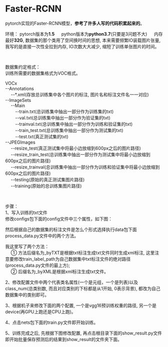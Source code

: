 # Faster-RCNN
pytorch实现的Faster-RCNN模型，**参考了许多人写的代码积累起来的**。

环境：
pytorch版本为**1.5**   &ensp;&ensp;
python版本为**python3.7**(只要是3问题不大)  &ensp;&ensp;
内存最好**32G**, 数据集的那个类用了空间换时间的思想, 本来需要频繁IO装载图片张量, 我写的是直接一次性全拉到内存, IO次数大大减少, 缩短了训练单张图片的时间。

<br>

数据集约定格式：  <br>
训练所需要的数据集格式为VOC格式。 <br>

VOCx  <br>
--Annotations <br>
&ensp;&ensp;  --*.xml(存放总训练集中各个图片的标注, 图片名和标注文件名一一对应)  <br>
--ImageSets <br>
&ensp;&ensp;  --Main  <br>
&ensp;&ensp;&ensp;&ensp;    --train.txt(总训练集中抽出一部分作为训练集的txt)  <br>
&ensp;&ensp;&ensp;&ensp;    --val.txt(总训练集中抽出一部分作为验证集的txt)  <br>
&ensp;&ensp;&ensp;&ensp;    --trainval.txt(总训练集中抽出一部分作为训练和验证集的txt)  <br>
&ensp;&ensp;&ensp;&ensp;    --train_test.txt(总训练集中抽出一部分作为测试集的txt) <br>
&ensp;&ensp;&ensp;&ensp;    --test.txt(真正测试集的txt) <br>
--JPEGImages  <br>
&ensp;&ensp;  --resize_test(真正测试集中将最小边放缩到600px之后的图片路径)  <br>
&ensp;&ensp;  --resize_train_test(总训练集中抽出一部分作为测试集中将最小边放缩到600px之后的图片路径)  <br>
&ensp;&ensp;  --resize_trainval(总训练集中抽出一部分作为训练和验证集中将最小边放缩到600px之后的图片路径) <br>
&ensp;&ensp;  --testing(原始的真正测试集图片路径) <br>
&ensp;&ensp;  --training(原始的总训练集图片路径) <br>
  
<br>
  
步骤： <br>
1、写入训练的txt文件  <br>
修改configs包下面的config文件中三个属性，如下图： <br>


然后根据自己的数据集的标注文件是怎么个形式选择执行data包下面process_data.py文件中的两个方法。  <br>

我这里写了两个方法：  <br>
&ensp;&ensp; ① 方法后缀名为_byTXT是根据txt标注生成txt文件同时生成xml标注, 这里注意要修改train_label_path为自己数据集中txt标注文件的绝对路径(process_data.py文件的最上方); <br> 
&ensp;&ensp; ② 后缀名为_byXML是根据xml标注生成txt文件。  <br>

2、修改配置文件中两个代表类名属性(一个是元组，一个是列表)以及class_num(总类别数, 而且对应类别的下标都是从1开始, 0表示背景), 都改为自己数据集中的类别即可。 <br>

3、根据机子来修改下面的两个配置, 一个是vgg16预训练权重的路径, 另一个是device(再GPU上跑还是CPU上跑)。  <br>

4、点击nets包下面的train.py文件即开始训练。  <br>

5、训练完成之后, 先根据下图修改配置, 再点击根目录下面的show_result.py文件即开始批量保存预测后的结果到show_result的文件夹下面。  <br>









  
  
